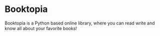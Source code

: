 # Booktopia
Booktopia is a Python based online library, where you can read write and know all about your favorite books!

